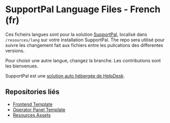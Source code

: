 # SupportPal Language Files - French (fr)

Ces ficheirs langues sont pour la solution [SupportPal](https://www.supportpal.com), localisé dans `/resources/lang` sur votre installation SupportPal. The repo sera utilisé pour suivre les changement fait aux fichiers entre les pulications des differentes versions. 

Pour choisir une autre langue, changez la branche. Les contributions sont les bienvenues.

SupportPal est une  [solution auto hébergée de HelpDesk](https://www.supportpal.com).

## Repositories liés

- [Frontend Template](https://github.com/supportpal/frontend-template)
- [Operator Panel Template](https://github.com/supportpal/operator-template)
- [Resources Assets](https://github.com/supportpal/resources-assets)
